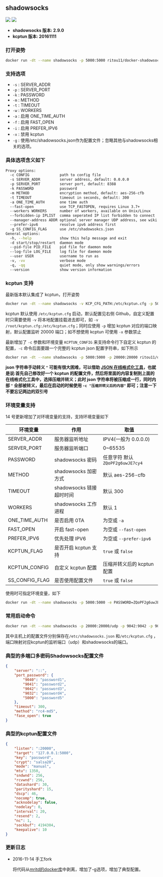 ## shadowsocks

[![](https://images.microbadger.com/badges/version/ritou11/docker-shadowsocks.svg)](https://microbadger.com/images/ritou11/docker-shadowsocks "Get your own version badge on microbadger.com") [![](https://images.microbadger.com/badges/image/ritou11/docker-shadowsocks.svg)](https://microbadger.com/images/ritou11/docker-shadowsocks "Get your own image badge on microbadger.com")

- **shadowsocks 版本: 2.9.0**
- **kcptun 版本: 20161111**

### 打开姿势

``` sh
docker run -dt --name shadowsocks -p 5000:5000 ritou11/docker-shadowsocks -k nogeek -w 2 -f
```

### 支持选项

- `-s` : SERVER_ADDR
- `-p` : SERVER_PORT
- `-k` : PASSWORD
- `-m` : METHOD
- `-t` : TIMEOUT
- `-w` : WORKERS
- `-a` : 启用 ONE_TIME_AUTH
- `-f` : 启用 FAST_OPEN
- `-i` : 启用 PREFER_IPV6
- `-x` : 禁用 kcptun
- ```-g``` : 使用/etc/shadowsocks.json作为配置文件；忽略其他与shadowsocks相关的选项。

### 具体选项含义如下

``` sh
Proxy options:
  -c CONFIG              path to config file
  -s SERVER_ADDR         server address, default: 0.0.0.0
  -p SERVER_PORT         server port, default: 8388
  -k PASSWORD            password
  -m METHOD              encryption method, default: aes-256-cfb
  -t TIMEOUT             timeout in seconds, default: 300
  -a ONE_TIME_AUTH       one time auth
  --fast-open            use TCP_FASTOPEN, requires Linux 3.7+
  --workers WORKERS      number of workers, available on Unix/Linux
  --forbidden-ip IPLIST  comma seperated IP list forbidden to connect
  --manager-address ADDR optional server manager UDP address, see wiki
  --prefer-ipv6          resolve ipv6 address first
  -g SS_CONFIG_FLAG		 use /etc/shadowsokcs.json
General options:
  -h, --help             show this help message and exit
  -d start/stop/restart  daemon mode
  --pid-file PID_FILE    pid file for daemon mode
  --log-file LOG_FILE    log file for daemon mode
  --user USER            username to run as
  -v, -vv                verbose mode
  -q, -qq                quiet mode, only show warnings/errors
  --version              show version information
```

### kcptun 支持

最新版本默认集成了 kcptun，打开姿势

``` sh
docker run -dt --name shadowsocks -v KCP_CFG_PATH:/etc/kcptun.cfg -p 5000:5000 -p 20000:20000 ritou11/docker-shadowsocks -k nogeek -w 2 -f
```

kcptun 默认使用 `/etc/kcptun.cfg` 启动，默认配置见右侧 Github，自定义配置时只需要使用 `-v` 将本地配置挂载进去即可，如 `-v /root/kcptun.cfg:/etc/kcptun.cfg`；同时应使用 `-p` 增加 kcptun 对应的端口映射，默认配置监听 20000 端口；如不想使用 kcptun 可使用 `-x` 参数禁止

最新增加了 `-c` 参数和环境变量 `KCPTUN_CONFIG` 来支持命令行下自定义 kcptun 的配置，`-c` 命令后面要跟一个完整的 kcptun json 配置字符串，如下所示

``` sh
docker run -dt --name shadowsocks -p 5000:5000 -p 20000:20000 ritou11/docker-shadowsocks -k nogeek -w 2 -f -c "{\"listen\":\":1111\",\"target\":\"127.0.0.1:5000\",\"key\":\"kcptun\",\"crypt\":\"salsa20\",\"mode\":\"fast2\",\"mtu\":1350,\"sndwnd\":1024,\"rcvwnd\":1024,\"datashard\":70,\"parityshard\":30,\"dscp\":46,\"nocomp\":false,\"acknodelay\":false,\"nodelay\":0,\"interval\":40,\"resend\":0,\"nc\":0,\"sockbuf\":4194304,\"keepalive\":10,\"log\":\"/var/log/kcptun.log\"}"
```

**json 字符串手动转义 `"` 可能有很大困难，可以借助 [JSON 在线格式化工具](http://www.bejson.com/zhuanyi/)，也就是说:首先自己修改好一个 kcptun 的配置文件，然后将里面的内容复制到上面的在线格式化工具中，选择压缩并转义；此时 json 字符串将被压缩成一行，同时内部 `"` 全部被转义，最后在启动的时候使用 `-c "压缩并转义后的内容"` 即可；注意一下不要忘记两边的双引号**

### 环境变量支持

14 号更新增加了对环境变量的支持，支持环境变量如下

| 环境变量           | 作用                 | 取值                         |
| -------------- | ------------------ | -------------------------- |
| SERVER_ADDR    | 服务器监听地址            | IPV4(一般为 0.0.0.0)          |
| SERVER_PORT    | 服务器监听端口            | 0~65535                    |
| PASSWORD       | shadowsocks 密码     | 任意字符 默认 `ZQoPF2g6uwJE7cy4` |
| METHOD         | shadowsocks 加密方式   | 默认 aes-256-cfb             |
| TIMEOUT        | shadowsocks 链接超时时间 | 默认 300                     |
| WORKERS        | shadowsocks 工作进程   | 默认 1                       |
| ONE_TIME_AUTH  | 是否启用 0TA           | 为空或 `-a`                   |
| FAST_OPEN      | 开启 fast-open       | 为空或 `--fast-open`          |
| PREFER_IPV6    | 优先处理 IPV6          | 为空或 `--prefer-ipv6`        |
| KCPTUN_FLAG    | 是否开启 kcptun 支持     | `true` 或 `false`           |
| KCPTUN_CONFIG  | 自定义 kcptun 配置      | 压缩并转义后的 kcptun 配置          |
| SS_CONFIG_FLAG | 是否使用配置文件           | `true` 或 `false`           |

使用时可指定环境变量，如下

``` sh
docker run -dt --name shadowsocks -p 5000:5000 -e PASSWORD=ZQoPF2g6uwJE7cy4 -e FAST_OPEN=-a ritou11/docker-shadowsocks
```

### 常用启动命令
```sh
docker run -dt --name shadowsocks -p 20000:20000/udp -p 9042:9042 -p 9041:9041 -p 9032:9032 -v /etc/shadowsocks.json:/etc/shadowsocks.json -v /etc/kcptun.cfg:/etc/kcptun.cfg ritou11/docker-shadowsocks -g
```
其中主机上的配置文件分别保存在`/etc/shadowsocks.json` 和`/etc/kcptun.cfg` ，端口映射对应kcptun的监听端口（udp）和shadowsocks的端口。

### 典型的多端口多密码Shadowsocks配置文件

```json
{
    "server": "::",
    "port_password": {
        "9040": "password1",
        "9041": "password2",
        "9042": "password3",
        "9032": "password4",
        "5000": "password5"
    },
    "timeout": 300,
    "method": "rc4-md5",
    "fase_open": true
}
```

### 典型的kcptun配置文件

```json
{
    "listen": ":20000",
    "target": "127.0.0.1:5000",
    "key": "password",
    "crypt": "salsa20",
    "mode": "manual",
    "mtu": 1350,
    "sndwnd": 256,
    "rcvwnd": 256,
    "datashard": 30,
    "parityshard": 15,
    "dscp": 46,
    "nocomp": true,
    "acknodelay": false,
    "nodelay": 0,
    "interval": 20,
    "resend": 2,
    "nc": 1,
    "sockbuf": 4194304,
    "keepalive": 10
}
```

### 更新日志

- 2016-11-14 手工fork

  将代码从[mritd的docker库](https://github.com/mritd/docker)中剥离，增加了-g选项，增加了典型配置。